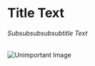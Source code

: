 # Title Text
###### Subsubsubsubsubtitle Text

![Unimportant Image](https://octodex.github.com/images/yaktocat.png)
